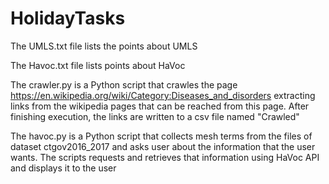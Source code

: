 # HolidayTasks
The UMLS.txt file lists the points about UMLS

The Havoc.txt file lists points about HaVoc

The crawler.py is a Python script that crawles the page https://en.wikipedia.org/wiki/Category:Diseases_and_disorders extracting links from the wikipedia pages that can be reached from this page. After finishing execution, the links are written to a csv file named "Crawled"

The havoc.py is a Python script that collects mesh terms from the files of dataset ctgov2016_2017 and asks user about the information that the user wants. The scripts requests and retrieves that information using HaVoc API and displays it to the user
